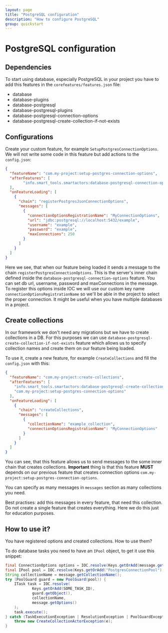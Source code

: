 ```yaml
---
layout: page
title: "PostgreSQL configuration"
description: "How to configure PostgreSQL"
group: quickstart
---
```


# PostgreSQL configuration

## Dependencies

To start using database, especially PostgreSQL in your project you have to add this features in the `corefeatures/features.json` file:

- database
- database-plugins
- database-postgresql
- database-postgresql-plugins
- database-postgresql-connection-options
- database-postgresql-create-collection-if-not-exists

## Configurations

Create your custom feature, for example `SetupPostgresConnectionOptions`. We will not write some code in this feature but add actions to the `config.json`:

```json
{
  "featureName": "com.my-project:setup-postgres-connection-options",
  "afterFeatures": [
        "info.smart_tools.smartactors:database-postgresql-connection-options"
  ],
  "onFeatureLoading": [
    {
      "chain": "registerPostgresJsonConnectionOptions",
      "messages": [
        {
          "connectionOptionsRegistrationName": "MyConnectionOptions",
          "url": "jdbc:postgresql://localhost:5432/example",
          "username": "example",
          "password": "example",
          "maxConnections": 250
        }
      ]
    }
  ]
}
```

Here we see, that when our feature being loaded it sends a message to the chain `registerPostgresConnectionOptions`. This is the server's inner chain defined inside the `database-postgresql-connection-options` feature. You can set db url, username, password and maxConnections in the message. To register this options inside IOC we will use our custom key name `connectionOptionsRegistrationName` so we'll be able in the project to select the proper connection. It might be useful when you have multiple databases in a project.

## Create collections

In our framework we don't need any migrations but we have to create collections in a DB. For this purposes we can use `database-postgresql-create-collection-if-not-exists` feature which allows us to specify collection names and create them on our feature being loaded.

To use it, create a new feature, for example `CreateCollections` and fill the `config.json` with this:

```json
{
  "featureName": "com.my-project:create-collections",
  "afterFeatures": [
    "info.smart_tools.smartactors:database-postgresql-create-collection-if-not-exists",
    "com.my-project:setup-postgres-connection-options"
  ],
  "onFeatureLoading": [
    {
      "chain": "createCollections",
      "messages": [
        {
          "collectionName": "example_collection",
          "connectionOptionsRegistrationName": "MyConnectionOptions"
        }
      ]
    }
  ]
}
```

You can see, that this feature allows us to send messages to the some inner chain that creates collections. **Important** thing is that this feature **MUST** depends on our previous feature that creates connection options `com.my-project:setup-postgres-connection-options`.

You can specify as many messages in `messages` section as many collections you need.

Best practises: add this messages in every feature, that need this collection. Do not create a single feature that creates everything. Here we do this just for education purposes.

## How to use it?

You have registered options and created collections. How to use them?

To do database tasks you need to have an `IPool` object, to get it use this snippet:

```java
final ConnectionOptions options = IOC.resolve(Keys.getOrAdd(message.getConnectionOptionsRegistrationName()));
final IPool pool = IOC.resolve(Keys.getOrAdd("PostgresConnectionPool"), options);
String collectionName = message.getCollectionName();
try (PoolGuard guard = new PoolGuard(pool)) {
    ITask task = IOC.resolve(
            Keys.getOrAdd(SOME_TASK_ID),
            guard.getObject(),
            collectionName,
            message.getOptions()
    );
    task.execute();
} catch (TaskExecutionException | ResolutionException | PoolGuardException e) {
    throw new CreateCollectionActorException(e);
}
```
